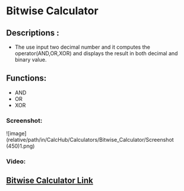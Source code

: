 # Bitwise Calculator

## Descriptions :

+ The use input two decimal number and it computes the operator(AND,OR,XOR) and displays the result in both decimal and binary value.

## Functions:

+ AND
+ OR
+ XOR

### Screenshot:
![image](relative/path/in/CalcHub/Calculators/Bitwise_Calculator/Screenshot (450)1.png)

### Video:

## [Bitwise Calculator Link](./index.html)